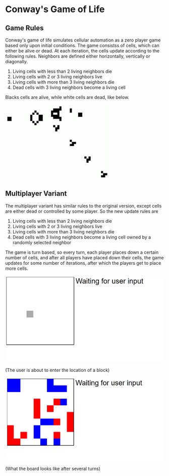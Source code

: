 # Conway's Game of Life

## Game Rules

Conway's game of life simulates cellular automation as a zero player game based only upon initial conditions. The game consistss of cells, which can either be alive or dead. At each iteration, the cells update according to the following rules. Neighbors are defined either horizontally, vertically or diagonally. 

1. Living cells with less than 2 living neighbors die
2. Living cells with 2 or 3 living neighbors live
3. Living cells with more than 3 living neighbors die
4. Dead cells with 3 living neighbors become a living cell

Blacks cells are alive, while white cells are dead, like below.

![alt text][blackwhite]

[blackwhite]: images/singlePlayer.gif "Screenshot of Conway's game of life"


## Multiplayer Variant

The multiplayer variant has similar rules to the original version, except cells are either dead or controlled by some player. So the new update rules are 

1. Living cells with less than 2 living neighbors die
2. Living cells with 2 or 3 living neighbors live
3. Living cells with more than 3 living neighbors die
4. Dead cells with 3 living neighbors become a living cell owned by a randomly selected neighbor

The game is turn based, so every turn, each player places down a certain number of cells, and after all players have placed down their cells, the game updates for some number of iterations, after which the players get to place more cells. 

![alt text][inputwaiting]

[inputwaiting]: images/inputWaiting.png "Player about to enter location of a block"

(The user is about to enter the location of a block) 

![alt text][colorboard]

[colorboard]: images/colorfulBoard.png "The board after several turns" 

(What the board looks like after several turns) 